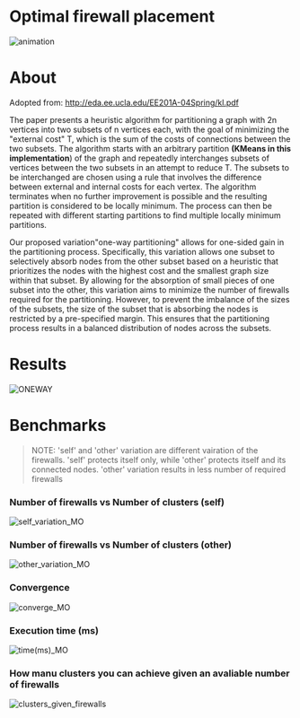 # Optimal firewall placement
![animation](https://user-images.githubusercontent.com/81301826/212501478-0873d5cc-e3f3-47ed-a6c8-acefc3e5d1a9.gif)


# About

Adopted from: http://eda.ee.ucla.edu/EE201A-04Spring/kl.pdf

The paper presents a heuristic algorithm for partitioning a graph with 2n vertices into two subsets of n vertices each, with the goal of minimizing the "external cost" T, which is the sum of the costs of connections between the two subsets. The algorithm starts with an arbitrary partition **(KMeans in this implementation**) of the graph and repeatedly interchanges subsets of vertices between the two subsets in an attempt to reduce T. The subsets to be interchanged are chosen using a rule that involves the difference between external and internal costs for each vertex. The algorithm terminates when no further improvement is possible and the resulting partition is considered to be locally minimum. The process can then be repeated with different starting partitions to find multiple locally minimum partitions.

Our proposed variation"one-way partitioning" allows for one-sided gain in the partitioning process. Specifically, this variation allows one subset to selectively absorb nodes from the other subset based on a heuristic that prioritizes the nodes with the highest cost and the smallest graph size within that subset. By allowing for the absorption of small pieces of one subset into the other, this variation aims to minimize the number of firewalls required for the partitioning. However, to prevent the imbalance of the sizes of the subsets, the size of the subset that is absorbing the nodes is restricted by a pre-specified margin. This ensures that the partitioning process results in a balanced distribution of nodes across the subsets.


# Results
![ONEWAY](https://user-images.githubusercontent.com/81301826/212500989-a31129f0-0ed6-4d8b-90be-658274dd208f.png)

# Benchmarks
> NOTE: 'self' and 'other' variation are different vairation of the firewalls. 'self' protects itself only, while 'other' protects itself and its connected nodes. 'other' variation results in less number of required firewalls

### Number of firewalls vs Number of clusters (self)
![self_variation_MO](https://user-images.githubusercontent.com/81301826/212501075-77bc502e-0a28-424b-8268-4809286d4723.png)

### Number of firewalls vs Number of clusters (other)
![other_variation_MO](https://user-images.githubusercontent.com/81301826/212501077-d62129b5-07cc-46ca-ad67-eb2c77226ad9.png)

### Convergence
![converge_MO](https://user-images.githubusercontent.com/81301826/212501020-b338bff0-03c5-45b1-982d-8802aa8951a1.png)

### Execution time (ms)
![time(ms)_MO](https://user-images.githubusercontent.com/81301826/212501095-d7eddd7f-6b9b-4532-bcea-fff8ad21c6e1.png)


### How manu clusters you can achieve given an avaliable number of firewalls
![clusters_given_firewalls](https://user-images.githubusercontent.com/81301826/212501108-4b42ac69-ecd8-4168-8657-77139c21a9ec.png)

